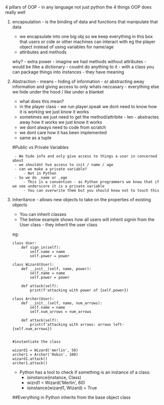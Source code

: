 4 pillars of OOP - in any language not just python
the 4 things OOP does really well

1. encapsulation - is the binding of data and functions that manipulate that data
    - we encapsulate into one big obj so we keep everything in this box that users or cide or other machines can interact with
    eg the player object instead of using variables for name/age 
    - attributes and methods

    why?
        - extra power
        - imagine we had methods without attributes
        - would be llike a dictionary - coudnt do anything to it
        - with a class you can package things into instances
        - they have meaning

2. Abstraction - means - hiding of information - or abstracting away information and giving access to only whats neccasary - everything else we hide under the hood / like under a blanket

    - what does this mean?
    - in the player class - we run player.speak we dont need to know how it is working we just know it works
    - sometimes we just need to get the method/attribite - len - abstractes away how it works we just know it works
    - we dont always need to code from scratch
    - we dont care how it has been implemented
    - same as a tuple


    #Public vs Private Variables

        - We hide info and only give access to things a user in concerned about
        - we shouldnt hve access to init / name / age
        - can we make a private variable?
            - Not in Python
        - So we do _name or _age
            - This is a convention - as Python programmers we know that if we see underscore it is a private variable
            - You can overwrite them but you should know not to touch this

3. Inheritance - allows new objects to take on the properties of existing objects 
    - You can inherit classes
    - The below example shows how all users will inherit signin from the User class - they inherit the user class

    eg:
    ```
    class User:
        def sign_in(self):
            self.name = name
            self.power = power

    class Wizard(User):
        def __init__(self, name, power):
            self.name = name
            self.power = power

        def attack(self):
            print(f'attacking with power of {self.power}) 

    class Archer(User):
        def __init__(self, name, num_arrows):
            self.name = name
            self.num_arrows = num_arrows

        def attack(self):
            print(f'attacking with arrows: arrows left- {self.num_arrows}) 


    #instantiate the class

    wizard1 = Wizard('merlin', 50)
    archer1 = Archer('Robin', 100)
    wizard1.attack()
    archer1.attack()

    ```
    - Python has a tool to check if something is an instance of a class:
        - isinstance(instance, Class)
        - wizrd1 = Wizard('Merlin', 60)
        - isinstance(wizard1, Wizard) = True

    ##Everything in Python inherits from the base object class

